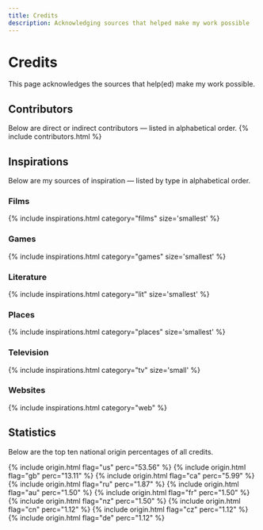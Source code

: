 ```yaml
---
title: Credits
description: Acknowledging sources that helped make my work possible
---
```


# Credits
This page acknowledges the sources that help(ed) make my work possible.

## Contributors
Below are direct or indirect contributors — listed in alphabetical order.
{% include contributors.html %}

## Inspirations
Below are my sources of inspiration — listed by type in alphabetical order.

### Films
{% include inspirations.html category="films" size='smallest' %}

### Games
{% include inspirations.html category="games" size='smallest' %}

### Literature
{% include inspirations.html category="lit" size='smallest' %}

### Places
{% include inspirations.html category="places" size='smallest' %}

### Television
{% include inspirations.html category="tv" size='small' %}

### Websites
{% include inspirations.html category="web" %}

## Statistics
Below are the top ten national origin percentages of all credits.

{% include origin.html flag="us" perc="53.56" %}
{% include origin.html flag="gb" perc="13.11" %}
{% include origin.html flag="ca" perc="5.99" %}
{% include origin.html flag="ru" perc="1.87" %}
{% include origin.html flag="au" perc="1.50" %}
{% include origin.html flag="fr" perc="1.50" %}
{% include origin.html flag="nz" perc="1.50" %}
{% include origin.html flag="cn" perc="1.12" %}
{% include origin.html flag="cz" perc="1.12" %}
{% include origin.html flag="de" perc="1.12" %}